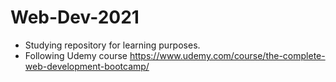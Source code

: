 # Web-Dev-2021
- Studying repository for learning purposes. 
- Following Udemy course https://www.udemy.com/course/the-complete-web-development-bootcamp/
